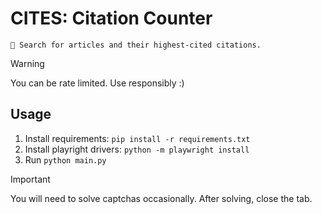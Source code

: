 # CITES: Citation Counter

```
🔎 Search for articles and their highest-cited citations.
```

> [!Warning]
> You can be rate limited. Use responsibly :)

## Usage
1. Install requirements: `pip install -r requirements.txt`
2. Install playright drivers: `python -m playwright install`
3. Run `python main.py`

> [!Important]
> You will need to solve captchas occasionally. After solving, close the tab.